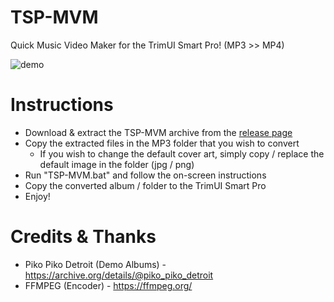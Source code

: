 # TSP-MVM

Quick Music Video Maker for the TrimUI Smart Pro! (MP3 >> MP4)

![demo](https://github.com/acatone-git/TSP-MVM/assets/67967964/af94e90e-1d01-41b9-a95d-0063a4524ac6)

# Instructions

- Download & extract the TSP-MVM archive from the [release page](https://github.com/acatone-git/TSP-MVM/releases)
- Copy the extracted files in the MP3 folder that you wish to convert
  - If you wish to change the default cover art, simply copy / replace the default image in the folder (jpg / png)
- Run "TSP-MVM.bat" and follow the on-screen instructions
- Copy the converted album / folder to the TrimUI Smart Pro
- Enjoy!

# Credits & Thanks

- Piko Piko Detroit (Demo Albums) - https://archive.org/details/@piko_piko_detroit 
- FFMPEG (Encoder) - https://ffmpeg.org/
